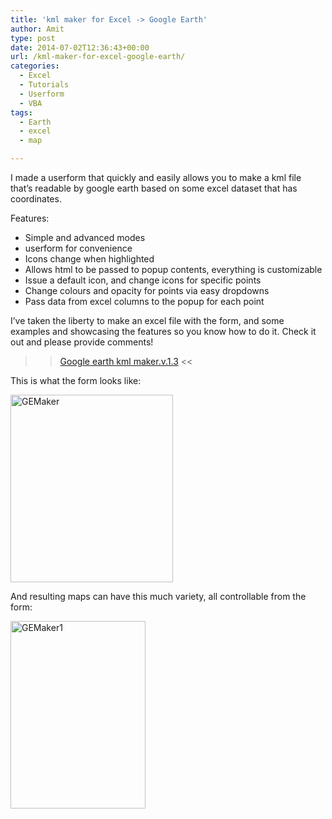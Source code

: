 ```yaml
---
title: 'kml maker for Excel -> Google Earth'
author: Amit
type: post
date: 2014-07-02T12:36:43+00:00
url: /kml-maker-for-excel-google-earth/
categories:
  - Excel
  - Tutorials
  - Userform
  - VBA    
tags:
  - Earth
  - excel
  - map

---
```

I made a userform that quickly and easily allows you to make a kml file that&#8217;s readable by google earth based on some excel dataset that has coordinates.

Features:

  * Simple and advanced modes
  * userform for convenience
  * Icons change when highlighted
  * Allows html to be passed to popup contents, everything is customizable
  * Issue a default icon, and change icons for specific points
  * Change colours and opacity for points via easy dropdowns
  * Pass data from excel columns to the popup for each point

I&#8217;ve taken the liberty to make an excel file with the form, and some examples and showcasing the features so you know how to do it. Check it out and please provide comments!

>> [Google earth kml maker.v.1.3][1] <<

This is what the form looks like:
  
[<img class="alignnone size-medium wp-image-57" src="https://i2.wp.com/amitkohli.com/wp-content/uploads/2014/07/GEMaker.png?resize=260%2C300" alt="GEMaker" width="260" height="300" srcset="https://i2.wp.com/amitkohli.com/wp-content/uploads/2014/07/GEMaker.png?resize=260%2C300 260w, https://i2.wp.com/amitkohli.com/wp-content/uploads/2014/07/GEMaker.png?w=510 510w" sizes="(max-width: 260px) 100vw, 260px" data-recalc-dims="1" />][2]

And resulting maps can have this much variety, all controllable from the form:
  
[<img class="alignnone size-medium wp-image-58" src="https://i2.wp.com/amitkohli.com/wp-content/uploads/2014/07/GEMaker1.png?resize=216%2C300" alt="GEMaker1" width="216" height="300" srcset="https://i2.wp.com/amitkohli.com/wp-content/uploads/2014/07/GEMaker1.png?resize=216%2C300 216w, https://i2.wp.com/amitkohli.com/wp-content/uploads/2014/07/GEMaker1.png?w=270 270w" sizes="(max-width: 216px) 100vw, 216px" data-recalc-dims="1" />][3]

 [1]: https://amitkohli.com/wp-content/uploads/2014/07/Google-earth-kml-maker.v.1.3.xlsm
 [2]: https://i2.wp.com/amitkohli.com/wp-content/uploads/2014/07/GEMaker.png
 [3]: https://i2.wp.com/amitkohli.com/wp-content/uploads/2014/07/GEMaker1.png